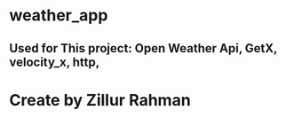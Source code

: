 # weather_app
## Used for This project: Open Weather Api, GetX, velocity_x, http,  
# Create by Zillur Rahman 
